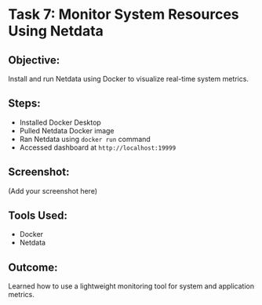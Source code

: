 # Task 7: Monitor System Resources Using Netdata

## Objective:
Install and run Netdata using Docker to visualize real-time system metrics.

## Steps:
- Installed Docker Desktop
- Pulled Netdata Docker image
- Ran Netdata using `docker run` command
- Accessed dashboard at `http://localhost:19999`

## Screenshot:
(Add your screenshot here)

## Tools Used:
- Docker
- Netdata

## Outcome:
Learned how to use a lightweight monitoring tool for system and application metrics.
